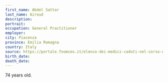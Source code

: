 ```yaml
---
first_name: Abdel Sattar
last_name: Airoud
description: 
portrait: 
occupation: General Practitioner
employer: 
city: Piacenza
province: Emilia Romagna
country: Italy
source: https://portale.fnomceo.it/elenco-dei-medici-caduti-nel-corso-dellepidemia-di-covid-19/
birth_date: 
death_date: 
---
```


74 years old.